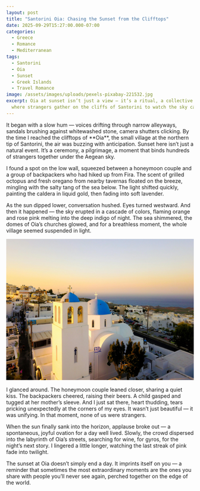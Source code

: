 ```yaml
---
layout: post
title: "Santorini Oia: Chasing the Sunset from the Clifftops"
date: 2025-09-29T15:27:00.000-07:00
categories:
  - Greece
  - Romance
  - Mediterranean
tags:
  - Santorini
  - Oia
  - Sunset
  - Greek Islands
  - Travel Romance
image: /assets/images/uploads/pexels-pixabay-221532.jpg
excerpt: Oia at sunset isn’t just a view — it’s a ritual, a collective pause
  where strangers gather on the cliffs of Santorini to watch the sky catch fire.
---
```

It began with a slow hum — voices drifting through narrow alleyways, sandals brushing against whitewashed stone, camera shutters clicking. By the time I reached the clifftops of \*\*Oia\*\*, the small village at the northern tip of Santorini, the air was buzzing with anticipation. Sunset here isn’t just a natural event. It’s a ceremony, a pilgrimage, a moment that binds hundreds of strangers together under the Aegean sky.

I found a spot on the low wall, squeezed between a honeymoon couple and a group of backpackers who had hiked up from Fira. The scent of grilled octopus and fresh oregano from nearby tavernas floated on the breeze, mingling with the salty tang of the sea below. The light shifted quickly, painting the caldera in liquid gold, then fading into soft lavender. 

As the sun dipped lower, conversation hushed. Eyes turned westward. And then it happened — the sky erupted in a cascade of colors, flaming orange and rose pink melting into the deep indigo of night. The sea shimmered, the domes of Oia’s churches glowed, and for a breathless moment, the whole village seemed suspended in light.

![](/assets/images/uploads/pexels-nextvoyage-629154.jpg)

I glanced around. The honeymoon couple leaned closer, sharing a quiet kiss. The backpackers cheered, raising their beers. A child gasped and tugged at her mother’s sleeve. And I just sat there, heart thudding, tears pricking unexpectedly at the corners of my eyes. It wasn’t just beautiful — it was unifying. In that moment, none of us were strangers.

When the sun finally sank into the horizon, applause broke out — a spontaneous, joyful ovation for a day well lived. Slowly, the crowd dispersed into the labyrinth of Oia’s streets, searching for wine, for gyros, for the night’s next story. I lingered a little longer, watching the last streak of pink fade into twilight. 

The sunset at Oia doesn’t simply end a day. It imprints itself on you — a reminder that sometimes the most extraordinary moments are the ones you share with people you’ll never see again, perched together on the edge of the world.
